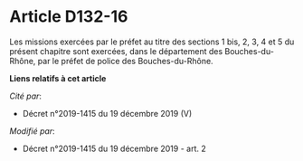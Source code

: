# Article D132-16

Les missions exercées par le préfet au titre des sections 1 bis, 2, 3, 4 et 5 du présent chapitre sont exercées, dans le
département des Bouches-du-Rhône, par le préfet de police des Bouches-du-Rhône.

**Liens relatifs à cet article**

_Cité par_:

  - Décret n°2019-1415 du 19 décembre 2019 (V)

_Modifié par_:

  - Décret n°2019-1415 du 19 décembre 2019 - art. 2
